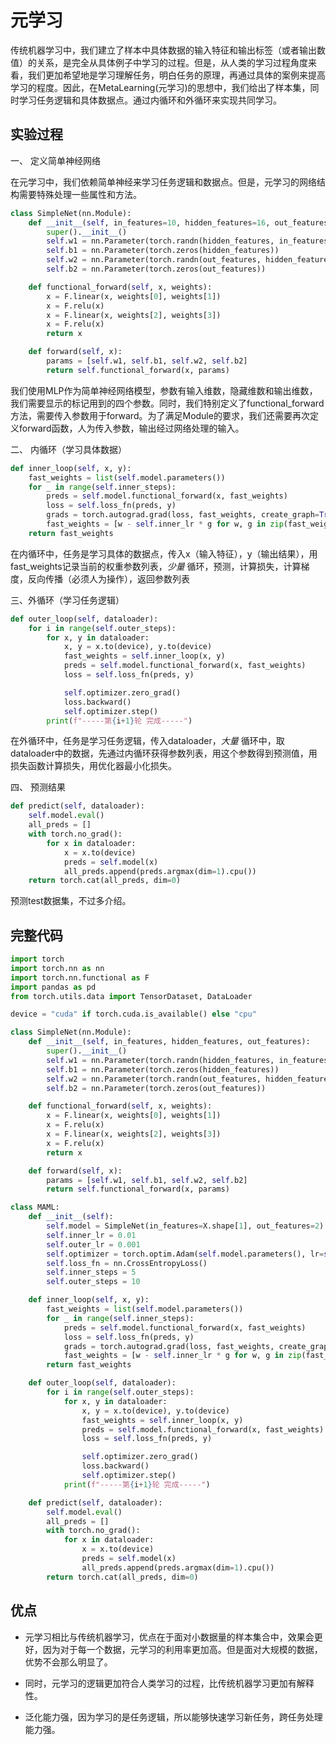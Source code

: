 # 元学习

传统机器学习中，我们建立了样本中具体数据的输入特征和输出标签（或者输出数值）的关系，是完全从具体例子中学习的过程。但是，从人类的学习过程角度来看，我们更加希望地是学习理解任务，明白任务的原理，再通过具体的案例来提高学习的程度。因此，在MetaLearning(元学习)的思想中，我们给出了样本集，同时学习任务逻辑和具体数据点。通过内循环和外循环来实现共同学习。

## 实验过程

一、 定义简单神经网络

在元学习中，我们依赖简单神经来学习任务逻辑和数据点。但是，元学习的网络结构需要特殊处理一些属性和方法。

```python
class SimpleNet(nn.Module):
    def __init__(self, in_features=10, hidden_features=16, out_features=2):
        super().__init__()
        self.w1 = nn.Parameter(torch.randn(hidden_features, in_features) * 0.01)
        self.b1 = nn.Parameter(torch.zeros(hidden_features))
        self.w2 = nn.Parameter(torch.randn(out_features, hidden_features) * 0.01)
        self.b2 = nn.Parameter(torch.zeros(out_features))

    def functional_forward(self, x, weights):
        x = F.linear(x, weights[0], weights[1])
        x = F.relu(x)
        x = F.linear(x, weights[2], weights[3])
        x = F.relu(x)
        return x

    def forward(self, x):
        params = [self.w1, self.b1, self.w2, self.b2]
        return self.functional_forward(x, params)

```

我们使用MLP作为简单神经网络模型，参数有输入维数，隐藏维数和输出维数，我们需要显示的标记用到的四个参数。同时，我们特别定义了functional_forward方法，需要传入参数用于forward。为了满足Module的要求，我们还需要再次定义forward函数，人为传入参数，输出经过网络处理的输入。



二、 内循环（学习具体数据）

```python
def inner_loop(self, x, y):
    fast_weights = list(self.model.parameters())
    for _ in range(self.inner_steps):
        preds = self.model.functional_forward(x, fast_weights)
        loss = self.loss_fn(preds, y)
        grads = torch.autograd.grad(loss, fast_weights, create_graph=True)
        fast_weights = [w - self.inner_lr * g for w, g in zip(fast_weights, grads)]
    return fast_weights
```

在内循环中，任务是学习具体的数据点，传入x（输入特征），y（输出结果），用fast_weights记录当前的权重参数列表，*少量* 循环，预测，计算损失，计算梯度，反向传播（必须人为操作），返回参数列表



三、外循环（学习任务逻辑）

```python
def outer_loop(self, dataloader):
    for i in range(self.outer_steps):
        for x, y in dataloader:
            x, y = x.to(device), y.to(device)
            fast_weights = self.inner_loop(x, y)
            preds = self.model.functional_forward(x, fast_weights)
            loss = self.loss_fn(preds, y)

            self.optimizer.zero_grad()
            loss.backward()
            self.optimizer.step()
        print(f"-----第{i+1}轮 完成-----")

```

在外循环中，任务是学习任务逻辑，传入dataloader，*大量* 循环中，取dataloader中的数据，先通过内循环获得参数列表，用这个参数得到预测值，用损失函数计算损失，用优化器最小化损失。

四、 预测结果

```python
def predict(self, dataloader):
    self.model.eval()
    all_preds = []
    with torch.no_grad():
        for x in dataloader:
            x = x.to(device)
            preds = self.model(x)
            all_preds.append(preds.argmax(dim=1).cpu())
    return torch.cat(all_preds, dim=0)

```

预测test数据集，不过多介绍。

## 完整代码

```python
import torch
import torch.nn as nn
import torch.nn.functional as F
import pandas as pd 
from torch.utils.data import TensorDataset, DataLoader

device = "cuda" if torch.cuda.is_available() else "cpu"

class SimpleNet(nn.Module):
    def __init__(self, in_features, hidden_features, out_features):
        super().__init__()
        self.w1 = nn.Parameter(torch.randn(hidden_features, in_features) * 0.01)
        self.b1 = nn.Parameter(torch.zeros(hidden_features))
        self.w2 = nn.Parameter(torch.randn(out_features, hidden_features) * 0.01)
        self.b2 = nn.Parameter(torch.zeros(out_features))

    def functional_forward(self, x, weights):
        x = F.linear(x, weights[0], weights[1])
        x = F.relu(x)
        x = F.linear(x, weights[2], weights[3])
        x = F.relu(x)
        return x

    def forward(self, x):
        params = [self.w1, self.b1, self.w2, self.b2]
        return self.functional_forward(x, params)

class MAML:
    def __init__(self):
        self.model = SimpleNet(in_features=X.shape[1], out_features=2).to(device)
        self.inner_lr = 0.01
        self.outer_lr = 0.001
        self.optimizer = torch.optim.Adam(self.model.parameters(), lr=self.outer_lr)
        self.loss_fn = nn.CrossEntropyLoss()
        self.inner_steps = 5
        self.outer_steps = 10

    def inner_loop(self, x, y):
        fast_weights = list(self.model.parameters())
        for _ in range(self.inner_steps):
            preds = self.model.functional_forward(x, fast_weights)
            loss = self.loss_fn(preds, y)
            grads = torch.autograd.grad(loss, fast_weights, create_graph=True)
            fast_weights = [w - self.inner_lr * g for w, g in zip(fast_weights, grads)]
        return fast_weights

    def outer_loop(self, dataloader):
        for i in range(self.outer_steps):
            for x, y in dataloader:
                x, y = x.to(device), y.to(device)
                fast_weights = self.inner_loop(x, y)
                preds = self.model.functional_forward(x, fast_weights)
                loss = self.loss_fn(preds, y)

                self.optimizer.zero_grad()
                loss.backward()
                self.optimizer.step()
            print(f"-----第{i+1}轮 完成-----")

    def predict(self, dataloader):
        self.model.eval()
        all_preds = []
        with torch.no_grad():
            for x in dataloader:
                x = x.to(device)
                preds = self.model(x)
                all_preds.append(preds.argmax(dim=1).cpu())
        return torch.cat(all_preds, dim=0)
```

## 优点

- 元学习相比与传统机器学习，优点在于面对小数据量的样本集合中，效果会更好，因为对于每一个数据，元学习的利用率更加高。但是面对大规模的数据，优势不会那么明显了。

- 同时，元学习的逻辑更加符合人类学习的过程，比传统机器学习更加有解释性。

- 泛化能力强，因为学习的是任务逻辑，所以能够快速学习新任务，跨任务处理能力强。
